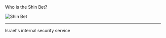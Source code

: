 Who is the Shin Bet?

![Shin Bet](https://upload.wikimedia.org/wikipedia/en/thumb/5/5f/Israel_Security_Agency.svg/140px-Israel_Security_Agency.svg.png)

---

Israel's internal security service
